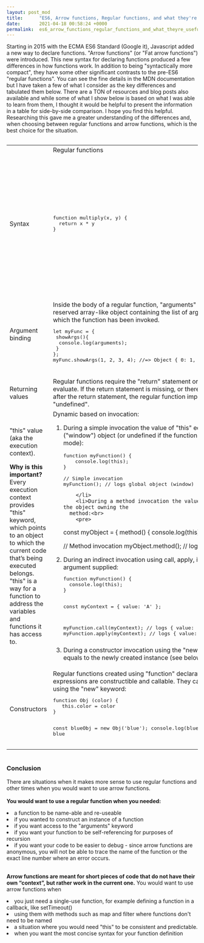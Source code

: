 ```yaml
---
layout: post_mod
title:      "ES6, Arrow functions, Regular functions, and what they're useful for."
date:       2021-04-18 00:58:24 +0000
permalink:  es6_arrow_functions_regular_functions_and_what_theyre_useful_for
---
```

<style>
body {
   margin:25px;
}
</style>

Starting in 2015 with the ECMA ES6 Standard (Google it), Javascript added a new way to declare functions.  "Arrow functions" (or "Fat arrow functions") were introduced.  This new syntax for declaring functions produced a few differences in how functions work.  In addition to being "syntactically more compact", they have some other significant contrasts to the pre-ES6 "regular functions". You can see the fine details in the MDN documentation but I have taken a few of what I consider as the key differences and tabulated them below.  There are a TON of resources and blog posts also available and while some of what I show below is based on what I was able to learn from them, I thought it would be helpful to present the information in a table for side-by-side comparison.  I hope you find this helpful.  Researching this gave me a greater understanding of the differences and, when choosing between regular functions and arrow functions, which is the best choice for the situation. 

```

```

<table style="width:100%">
  <tr>
	<td>&nbsp;</td>
	<td>Regular functions</td>
	<td>Arrow Functions </td>
  </tr>
  <tr>
	<td>Syntax</td>
	<td>
<pre>
function multiply(x, y) { 
  return x &ast; y
}
</pre>
	</td>
	<td>
<pre>
const multiply = (x, y) => { 
  return x &ast; y
}

// or on one line with a return statement (needs curly brackets) //
const multiply = (x, y) => { return x &ast; y}

// or without a return statement (no curly brackets) //
const multiply = (x, y) => x &ast; y

// or with only one argument (no parentheses around arguments) //
const multiply = x => x &ast; 3

// or no arguments - would need either () or _ //
const multiply = () => 4 &ast; 3
</pre>
	</td>
  </tr>
<tr>
<td>Argument binding</td>
<td>
Inside the body of a regular function, "arguments" is a special reserved array-like object containing the list of arguments with which the function has been invoked.
<pre>
let myFunc = {  
 showArgs(){ 
  console.log(arguments); 
 } 
}; 
myFunc.showArgs(1, 2, 3, 4); //=> Object { 0: 1, 1: 2, 2: 3, 3: 4 }
</pre>
</td>
<td>
No arguments special keyword is defined inside an arrow function.  The arguments object is resolved lexically (from the outer function).  In order to access the arguments, you have to use what are called "rest parameters".  In the example below "...args" is a "rest parameter" that holds the arguments in an array [1, 2, 3, 4].
<pre>
let myFunc = {  
  showArgs : (...args) => { 
  console.log(args); 
 } 
}; 
myFunc.showArgs(1, 2, 3, 4); //=> Array [1, 2, 3, 4]
</pre>
</td>
</tr>
<tr>
<td>Returning values</td>
<td>Regular functions require the "return" statement or an expression to evaluate.  If the return statement is missing, or there’s no expression after the return statement, the regular function implicitely returns "undefined".</td>
<td>
If the arrow function contains one expression, and you omit the function’s curly braces, then the expression is implicitly returned. There is no need for the "return" statement.
</td>
</tr>
<tr>
	<td>"this" value (aka the execution context).  

**Why is this important?**
		Every execution context provides "this" keyword, which points to an object to which the current code that’s being executed belongs.  "this" is a way for a function to address the variables and functions it has access to.
	</td>
	<td>
	  Dynamic based on invocation:
	<ol>
	  <li>During a simple invocation the value of "this" equals to the global 
	  ("window") object (or undefined if the function runs in strict mode):<br />
<pre>
function myFunction() {
    console.log(this);
}
	  
// Simple invocation
myFunction(); // logs global object (window)
</pre>
		</li>
		<li>During a method invocation the value of "this" is the object owning the 
	  method:<br>
		<pre>
const myObject = {
  method() {
    console.log(this);
  }
};

// Method invocation
myObject.method(); // logs myObject
</pre>
</li>
	  <li>During an indirect invocation using call, apply, it is the 
	  first argument supplied:
		<br>
<pre>
function myFunction() {
  console.log(this);
}

const myContext = { value: 'A' };

myFunction.call(myContext);  // logs { value: 'A' }
myFunction.apply(myContext); // logs { value: 'A' }
</pre>
		</li>
	  <li>During a constructor invocation using the "new" keyword "this" equals to the 
	  newly created instance (see below)</li>
	</ol>
	</td>
	<td>The arrow function doesn’t define its own "this" execution context.<br />
	No matter how or where being invoked, 
	"this" value inside of an arrow 
	function always equals "this" value from the outer function - the closest "non-arrow" function:
	<pre>
const obj = {
  id: 42,
  counter: function counter() {
    setTimeout(() => {
      console.log(this.id);
    }, 1000);
  }
};

obj.counter(); //=> 42
</pre>
	</td>
  </tr>
  <tr>
  <td>Constructors</td>
  <td>Regular functions created using "function" declarations or expressions are 
  constructible and callable. They can be constructed using the "new" keyword:<br />
<pre>
function Obj (color) {
   this.color = color
}

const blueObj = new Obj('blue');
console.log(blueObj.color); // =&gt; blue
</pre>
</td>
<td>Arrow functions are anonymous (not named) so they are not constructible or callable. Using the "new" keyword throws an error:<br />
<pre>
const Obj = (color) =&gt; {
   this.color = color
}
	
const blueObj = new Obj('blue'); // =&gt; "TypeError: Obj is not a constructor".
</pre>
</td>
  </tr>
</table>

```

```

### Conclusion
There are situations when it makes more sense to use regular functions and other times when you would want to use arrow functions.  
<br>**You would want to use a regular function when you needed:**
<li>a function to be name-able and re-useable
<li>if you wanted to construct an instance of a function 
<li>if you want access to the "arguments" keyword
<li>if you want your function to be self-referencing for purposes of recursion
<li>if you want your code to be easier to debug - since arrow functions are anonymous, you will not be able to trace the name of the function or the exact line number where an error occurs.
	
<br>**Arrow functions are meant for short pieces of code that do not have their own “context”, but rather work in the current one.**
You would want to use arrow functions when 
<li>you just need a single-use function, for example defining a function in a callback, like setTimeout()
<li>using them with methods such as map and filter where functions don't need to be named
<li>a situation where you would need "this" to be consistent and predictable.
<li>when you want the most concise syntax for your function definition

